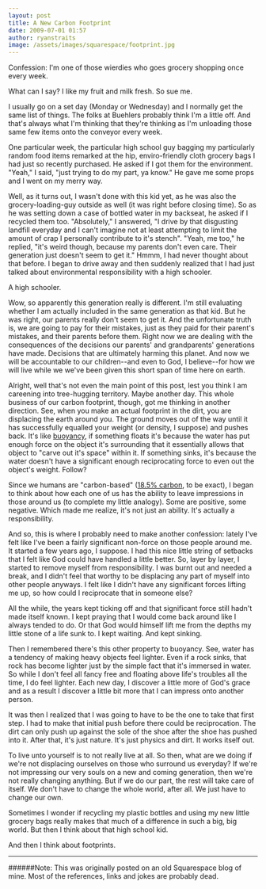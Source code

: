 ```yaml
---
layout: post
title: A New Carbon Footprint
date: 2009-07-01 01:57
author: ryanstraits
image: /assets/images/squarespace/footprint.jpg
---
```


Confession: I'm one of those wierdies who goes grocery shopping once every week.

What can I say? I like my fruit and milk fresh. So sue me.

I usually go on a set day (Monday or Wednesday) and I normally get the same list of things. The folks at Buehlers probably think I'm a little off. And that's always what I'm thinking that they're thinking as I'm unloading those same few items onto the conveyor every week.

One particular week, the particular high school guy bagging my particularly random food items remarked at the hip, enviro-friendly cloth grocery bags I had just so recently purchased. He asked if I got them for the environment. "Yeah," I said, "just trying to do my part, ya know." He gave me some props and I went on my merry way.

Well, as it turns out, I wasn't done with this kid yet, as he was also the grocery-loading-guy outside as well (it was right before closing time). So as he was setting down a case of bottled water in my backseat, he asked if I recycled them too. "Absolutely," I answered, "I drive by that disgusting landfill everyday and I can't imagine not at least attempting to limit the amount of crap I personally contribute to it's stench". "Yeah, me too," he replied, "it's weird though, because my parents don't even care. Their generation just doesn't seem to get it." Hmmm, I had never thought about that before. I began to drive away and then suddenly realized that I had just talked about environmental responsibility with a high schooler.

A high schooler.

Wow, so apparently this generation really is different. I'm still evaluating whether I am actually included in the same generation as that kid. But he was right, our parents really don't seem to get it. And the unfortunate truth is, we are going to pay for their mistakes, just as they paid for their parent's mistakes, and their parents before them. Right now we are dealing with the consequences of the decisions our parents' and grandparents' generations have made. Decisions that are ultimately harming this planet. And now we will be accountable to our children--and even to God, I believe--for how we will live while we we've been given this short span of time here on earth.

Alright, well that's not even the main point of this post, lest you think I am careening into tree-hugging territory. Maybe another day. This whole business of our carbon footprint, though, got me thinking in another direction. See, when you make an actual footprint in the dirt, you are displacing the earth around you. The ground moves out of the way until it has successfully equalled your weight (or density, I suppose) and pushes back. It's like <a href="http://en.wikipedia.org/wiki/Buoyancy" target="_blank">buoyancy</a>, if something floats it's because the water has put enough force on the object it's surrounding that it essentially allows that object to "carve out it's space" within it. If something sinks, it's because the water doesn't have a significant enough reciprocating force to even out the object's weight. Follow?

Since we humans are "carbon-based" (<a href="http://wiki.answers.com/Q/What_percent_of_human_body_is_carbon_based" target="_blank">18.5% carbon</a>, to be exact), I began to think about how each one of us has the ability to leave impressions in those around us (to complete my little analogy). Some are positive, some negative. Which made me realize, it's not just an ability. It's actually a responsibility.

And so, this is where I probably need to make another confession: lately I've felt like I've been a fairly significant non-force on those people around me. It started a few years ago, I suppose. I had this nice little string of setbacks that I felt like God could have handled a little better. So, layer by layer, I started to remove myself from responsibility. I was burnt out and needed a break, and I didn't feel that worthy to be displacing any part of myself into other people anyways. I felt like I didn't have any significant forces lifting me up, so how could I reciprocate that in someone else?

All the while, the years kept ticking off and that significant force still hadn't made itself known. I kept praying that I would come back around like I always tended to do. Or that God would himself lift me from the depths my little stone of a life sunk to. I kept waiting. And kept sinking.

Then I remembered there's this other property to buoyancy. See, water has a tendency of making heavy objects feel lighter. Even if a rock sinks, that rock has become lighter just by the simple fact that it's immersed in water. So while I don't feel all fancy free and floating above life's troubles all the time, I do feel lighter. Each new day, I discover a little more of God's grace and as a result I discover a little bit more that I can impress onto another person.

It was then I realized that I was going to have to be the one to take that first step. I had to make that initial push before there could be reciprocation. The dirt can only push up against the sole of the shoe after the shoe has pushed into it. After that, it's just nature. It's just physics and dirt. It works itself out.

To live unto yourself is to not really live at all. So then, what are we doing if we're not displacing ourselves on those who surround us everyday? If we're not impressing our very souls on a new and coming generation, then we're not really changing anything. But if we do our part, the rest will take care of itself. We don't have to change the whole world, after all. We just have to change our own.

Sometimes I wonder if recycling my plastic bottles and using my new little grocery bags really makes that much of a difference in such a big, big world. But then I think about that high school kid.

And then I think about footprints.

---

######Note: This was originally posted on an old Squarespace blog of mine. Most of the references, links and jokes are probably dead.
